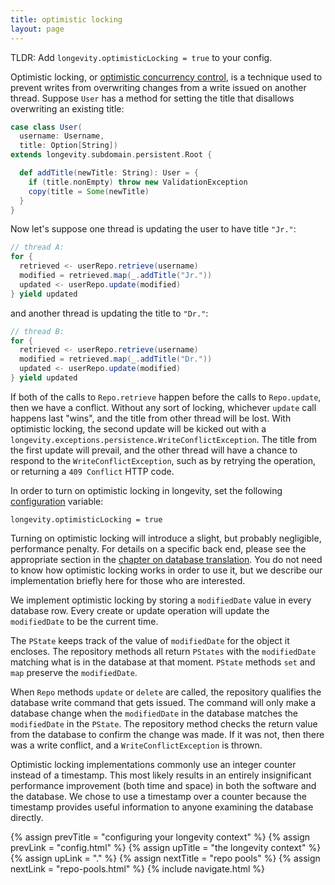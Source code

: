```yaml
---
title: optimistic locking
layout: page
---
```


TLDR: Add `longevity.optimisticLocking = true` to your config.

Optimistic locking, or [optimistic concurrency
control](https://en.wikipedia.org/wiki/Optimistic_concurrency_control),
is a technique used to prevent writes from overwriting changes from a
write issued on another thread. Suppose `User` has a method for
setting the title that disallows overwriting an existing title:

```scala
case class User(
  username: Username,
  title: Option[String])
extends longevity.subdomain.persistent.Root {

  def addTitle(newTitle: String): User = {
    if (title.nonEmpty) throw new ValidationException
    copy(title = Some(newTitle)
  }
}
```

Now let's suppose one thread is updating the user to have title `"Jr."`:

```scala
// thread A:
for {
  retrieved <- userRepo.retrieve(username)
  modified = retrieved.map(_.addTitle("Jr."))
  updated <- userRepo.update(modified)
} yield updated
```

and another thread is updating the title to `"Dr."`:

```scala
// thread B:
for {
  retrieved <- userRepo.retrieve(username)
  modified = retrieved.map(_.addTitle("Dr."))
  updated <- userRepo.update(modified)
} yield updated
```

If both of the calls to `Repo.retrieve` happen before the calls to
`Repo.update`, then we have a conflict. Without any sort of locking,
whichever `update` call happens last "wins", and the title from other
thread will be lost. With optimistic locking, the second update will
be kicked out with a
`longevity.exceptions.persistence.WriteConflictException`. The title
from the first update will prevail, and the other thread will have a
chance to respond to the `WriteConflictException`, such as by retrying
the operation, or returning a `409 Conflict` HTTP code.

In order to turn on optimistic locking in longevity, set the following
[configuration](config.html) variable:

```prop
longevity.optimisticLocking = true
```

Turning on optimistic locking will introduce a slight, but probably
negligible, performance penalty. For details on a specific back end,
please see the appropriate section in the [chapter on database
translation](../translation). You do not need to know how optimistic
locking works in order to use it, but we describe our implementation
briefly here for those who are interested.

We implement optimistic locking by storing a `modifiedDate` value in
every database row. Every create or update operation will update the
`modifiedDate` to be the current time.

The `PState` keeps track of the value of `modifiedDate` for the object
it encloses. The repository methods all return `PStates` with the
`modifiedDate` matching what is in the database at that
moment. `PState` methods `set` and `map` preserve the `modifiedDate`.

When `Repo` methods `update` or `delete` are called, the repository
qualifies the database write command that gets issued. The command
will only make a database change when the `modifiedDate` in the
database matches the `modifiedDate` in the `PState`. The repository
method checks the return value from the database to confirm the change
was made. If it was not, then there was a write conflict, and a
`WriteConflictException` is thrown.

Optimistic locking implementations commonly use an integer counter
instead of a timestamp. This most likely results in an entirely
insignificant performance improvement (both time and space) in both
the software and the database. We chose to use a timestamp over a
counter because the timestamp provides useful information to anyone
examining the database directly.

{% assign prevTitle = "configuring your longevity context" %}
{% assign prevLink = "config.html" %}
{% assign upTitle = "the longevity context" %}
{% assign upLink = "." %}
{% assign nextTitle = "repo pools" %}
{% assign nextLink = "repo-pools.html" %}
{% include navigate.html %}


